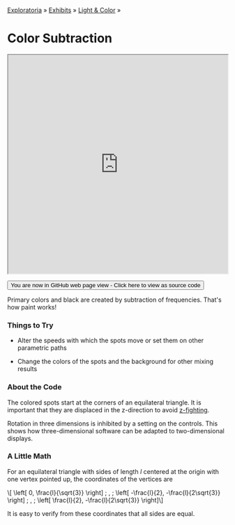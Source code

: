 [Exploratoria]( http://exploratoria.github.io ) &raquo; [Exhibits]( http://exploratoria.github.io/exhibits/ ) &raquo;
[Light & Color]( http://exploratoria.github.io/exhibits/light/ ) &raquo;

# Color Subtraction

<iframe src=https://exploratoria.github.io/lib/code-edit-view/code-edit-view.html#https://exploratoria.github.io/exhibits/light/color-subtraction/color-subtraction.html width=100% height=500px></iframe>

<span style="display: none">_View as a web page to see the content of this iframe_</span>

<span style="display: none"> [You are now in GitHub source code view - Click here to view as a web page]( http://exploratoria.github.io/exhibits/light/color-subtraction/index.html 'View file as a web page' ) </span>
<input type=button value="You are now in GitHub web page view - Click here to view as source code" onclick="window.location.href='https://github.com/exploratoria/exploratoria.github.io/tree/master/exhibits/light/color-subtraction/'" />

Primary colors and black are created by subtraction of frequencies. That's how paint works!

### Things to Try

* Alter the speeds with which the spots move or set them on other parametric paths

* Change the colors of the spots and the background for other mixing results
 
### About the Code

The colored spots start at the corners of an equilateral triangle. It is important that they are displaced in the z-direction to avoid [z-fighting](https://en.wikipedia.org/wiki/Z-fighting).

Rotation in three dimensions is inhibited by a setting on the controls. This shows how three-dimensional software can be adapted to two-dimensional displays.

### A Little Math

For an equilateral triangle with sides of length _l_ centered at the origin with one vertex pointed up, the coordinates of the vertices are

\\[ \left[ 0, \frac{l}{\sqrt{3}} \right] \; , \;
    \left[ -\frac{l}{2}, -\frac{l}{2\sqrt{3}} \right] \; , \;
    \left[ \frac{l}{2}, -\frac{l}{2\sqrt{3}} \right]\\]

It is easy to verify from these coordinates that all sides are equal.
